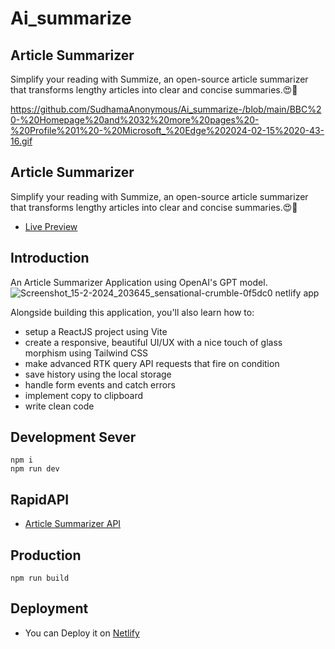# Ai_summarize 

## Article Summarizer

Simplify your reading with Summize, an open-source article summarizer </br>
that transforms lengthy articles into clear and concise summaries.😍💖

https://github.com/SudhamaAnonymous/Ai_summarize-/blob/main/BBC%20-%20Homepage%20and%2032%20more%20pages%20-%20Profile%201%20-%20Microsoft_%20Edge%202024-02-15%2020-43-16.gif



## Article Summarizer

Simplify your reading with Summize, an open-source article summarizer </br>
that transforms lengthy articles into clear and concise summaries.😍💖

- [Live Preview](https://sensational-crumble-0f5dc0.netlify.app/)




## Introduction
An Article Summarizer Application using OpenAI's GPT model.
 ![Screenshot_15-2-2024_203645_sensational-crumble-0f5dc0 netlify app](https://github.com/SudhamaAnonymous/Ai_summarize-/assets/152418947/21ee6706-564b-457c-b74e-536b64296fbd)

Alongside building this application, you'll also learn how to:
- setup a ReactJS project using Vite
- create a responsive, beautiful UI/UX with a nice touch of glass morphism using Tailwind CSS
- make advanced RTK query API requests that fire on condition
- save history using the local storage
- handle form events and catch errors
- implement copy to clipboard
- write clean code

## Development Sever 

`npm i` </br>
`npm run dev`

## RapidAPI
- [Article Summarizer API](https://rapidapi.com/restyler/api/article-extractor-and-summarizer)

## Production

`npm run build`

## Deployment

- You can Deploy it on [Netlify](https://app.netlify.com/)
